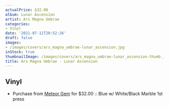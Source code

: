 ```yaml
---
actualPrice: $32.00
album: Lunar Ascension
artist: Ars Magna Umbrae
categories:
- Vinyl
date: '2021-07-11T20:52:26'
draft: false
images:
- /images/covers/ars_magna_umbrae-lunar_ascension.jpg
inStock: true
thumbnailImage: /images/covers/ars_magna_umbrae-lunar_ascension-thumb.jpg
title: Ars Magna Umbrae - Lunar Ascension
---
```


## Vinyl
* Purchase from [Meteor Gem](https://meteor-gem.com/products/ars-magna-umbrae-lunar-ascension) for $32.00 :: Blue w/ White/Black Marble 1st press
